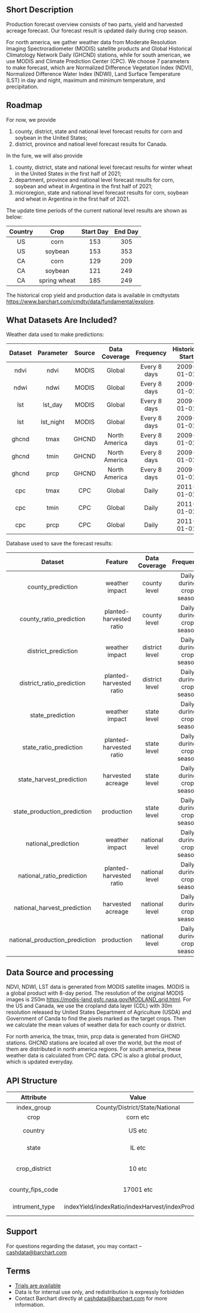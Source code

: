 ## Short Description

Production forecast overview consists of two parts, yield and harvested acreage forecast. Our forecast result is updated daily during crop season.

For north america, we gather weather data from Moderate Resolution Imaging Spectroradiometer (MODIS) satellite products and Global Historical Climatology Network Daily (GHCND) stations, while for south american, we use MODIS and Climate Prediction Center (CPC). We choose 7 parameters to make forecast, which are Normalized Difference Vegetation Index (NDVI), Normalized Difference Water Index (NDWI), Land Surface Temperature (LST) in day and night, maximum and minimum temperature, and precipitation. 

## Roadmap
For now, we provide 
1. county, district, state and national level forecast results for corn and soybean in the United States;
2. district, province and natioal level forecast results for Canada.

In the fure, we will also provide
1. county, district, state and national level forecast results for winter wheat in the United States in the first half of 2021;
2. department, province and national level forecast results for corn, soybean and wheat in Argentina in the first half of 2021;
3. microregion, state and national level forecast results for corn, soybean and wheat in Argentina in the first half of 2021.

The update time periods of the current national level results are shown as below:

|Country                 | Crop                            | Start Day    | End Day | 
| :---------------------: | :----------: | :----------: | :-----------:
| US | corn | 153 | 305 |
| US | soybean | 153 | 353 | 
| CA | corn | 129 | 209 |
| CA | soybean | 121 | 249 |
| CA | spring wheat | 185 | 249 |

The historical crop yield and production data is available in cmdtystats https://www.barchart.com/cmdty/data/fundamental/explore.


## What Datasets Are Included?

Weather data used to make predictions:

|Dataset    | Parameter    | Source        | Data Coverage    | Frequency | Historical Start  | Historical End | Format |
| :---------------------: | :----------: | :----------: | :-----------: |:-----------: |:-----------: |:-----------: |:-----------:
| ndvi | ndvi | MODIS | Global     |Every 8 days| 2009-01-01  | until now  | double |
| ndwi | ndwi | MODIS | Global     |Every 8 days| 2009-01-01  | until now | double | 
| lst | lst_day | MODIS | Global   |Every 8 days| 2009-01-01  | until now | double |
| lst | lst_night | MODIS | Global |Every 8 days| 2009-01-01  | until now | double |
| ghcnd | tmax | GHCND | North America |Every 8 days | 2009-01-01  |  until now | double |
| ghcnd | tmin | GHCND | North America |Every 8 days | 2009-01-01  | until now | double |
| ghcnd | prcp | GHCND | North America |Every 8 days | 2009-01-01  | until now | double |
| cpc | tmax | CPC | Global | Daily  | 2011-01-01  | until now | double |
| cpc | tmin | CPC | Global | Daily  | 2011-01-01  | until now | double |
| cpc | prcp | CPC | Global | Daily  | 2011-01-01  | until now | double |

Database used to save the forecast results:

|Dataset    | Feature    |  Data Coverage    | Frequency | 
| :---------------------: | :----------: | :----------: | :-----------: 
| county_prediction                | weather impact              | county level | Daily during crop season |
| county_ratio_prediction          | planted-harvested ratio     | county level | Daily during crop season |
| district_prediction              | weather impact              | district level | Daily during crop season |
| district_ratio_prediction        | planted-harvested ratio     | district level | Daily during crop season |
| state_prediction                 | weather impact              | state level | Daily during crop season |
| state_ratio_prediction           | planted-harvested ratio     | state level | Daily during crop season |
| state_harvest_prediction         | harvested acreage           | state level | Daily during crop season |
| state_production_prediction      | production                  | state level | Daily during crop season |
| national_prediction              | weather impact              | national level | Daily during crop season |
| national_ratio_prediction        | planted-harvested ratio     | national level | Daily during crop season |
| national_harvest_prediction      | harvested acreage           | national level | Daily during crop season |
| national_production_prediction   | production                  | national level | Daily during crop season |


## Data Source and processing
NDVI, NDWI, LST data is generated from MODIS satellite images. MODIS is a global product with 8-day period. The resolution of the original MODIS images is 250m https://modis-land.gsfc.nasa.gov/MODLAND_grid.html. For the US and Canada, we use the cropland data layer (CDL) with 30m resolution released by United States Department of Agriculture (USDA) and Government of Canda to find the pixels marked as the target crops. Then we calculate the mean values of weather data for each county or district.

For north america, the tmax, tmin, prcp data is generated from GHCND stations. GHCND stations are located all over the world, but the most of them are distributed in north america regions. For south america, these weather data is calculated from CPC data. CPC is also a global product, which is updated everyday. 

## API Structure

|Attribute                 | Value                            | Description    | 
| :---------------------: | :----------: | :----------: 
| index_group | County/District/State/National | Area level |
| crop | corn etc | Crop name |
| country | US etc | Country abbreviation |
| state | IL etc | State abbreviation |
| crop_district | 10 etc | District code of state |
| county_fips_code | 17001 etc | County_fips code |
| intrument_type | indexYield/indexRatio/indexHarvest/indexProduction | Forecast result type |



## Support
For questions regarding the dataset, you may contact – cashdata@barchart.com


## Terms

* [Trials are available](https://www.barchart.com/cmdty/contact)
* Data is for internal use only, and redistribution is expressly forbidden
* Contact Barchart directly at cashdata@barchart.com for more information.


